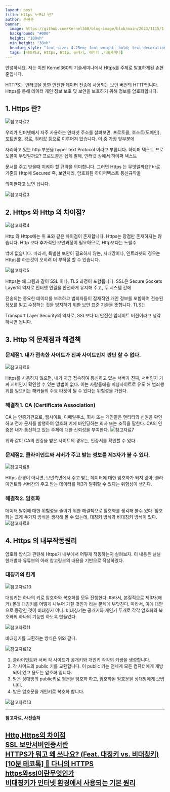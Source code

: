 ```yaml
---
layout: post
title: Https 누구냐 넌?
author: 손현준
banner:
  image: https://github.com/Kernel360/blog-image/blob/main/2023/1115/1.jpg?raw=true
  background: "#000"
  height: "100vh"
  min_height: "38vh"
  heading_style: "font-size: 4.25em; font-weight: bold; text-decoration: underline"
  tags: [네트워크, Https, Http, 공개키, 개인키 ,기술세미나]
---
```


안녕하세요. 저는 이번 Kernel360의 기술세미나에서 Https를 주제로 발표하게된 손현준입니다.

HTTPS는 인터넷을 통한 안전한 데이터 전송에 사용되는 보안 버전의 HTTP입니다. Https를 통해
데이터 개인 정보 보호 및 보안을 보호하기 위해 정보를 암호화합니다.<br>


## 1. Https 란?
![참고자료2](https://raw.githubusercontent.com/Kernel360/blog-image/main/2023/1115/2.png)

우리가 인터넷에서 자주 사용하는 인터넷 주소를 살펴보면, 프로토콜, 호스트(도메인), 포트번호, 경로, 쿼리값 등으로 이루어져 있습니다. 이 중 가장 앞부분에 

자리하고 있는 http 부분을 hyper text Protocol 이라고 부릅니다. 하이퍼 텍스트 프로토콜이 무엇일까요? 프로토콜은 쉽게 말해, 인터넷 상에서 하이퍼 텍스트

문서를 주고 받을때 지켜야 할 규약을 의미합니다. 그러면 Https 는 무엇일까요? 바로 기존의 Http에 Secured 즉, 보안처리, 암호화된 하이퍼텍스트 통신규약을 

의미한다고 보면 됩니다.

![참고자료3](https://raw.githubusercontent.com/Kernel360/blog-image/main/2023/1115/3.png)

## 2. Https 와 Http 의 차이점?
![참고자료4](https://raw.githubusercontent.com/Kernel360/blog-image/main/2023/1115/4.png)

Http 와 Https에는 위 표와 같은 차이점이 존재합니다. Https는 장점만 존재하지는 않습니다. Http 보다 추가적인 보안과정이 필요하므로, Http보다는 느릴수 

밖에 없습니다. 따라서, 특별한 보안이 필요하지 않는, 사내망이나, 인트라넷의 경우는 Https를 하는것이 오히려 더 부적절 할 수 있습니다.

![참고자료5](https://raw.githubusercontent.com/Kernel360/blog-image/main/2023/1115/5.png)

Https는 왜 그림과 같이 SSL 이나, TLS 과정이 포함됩니다. SSL은 Secure Sockets Layer의 약자로 인터넷 연결을 안전하게 유지해 주고, 두 시스템 간에 

전송되는 중요한 데이터를 보호하고 범죄자들이 잠재적인 개인 정보를 포함하여 전송된 정보를 읽고 수정하는 것을 방지하기 위한 보안 표준 기술을 뜻합니다. TLS는 

Transport Layer Security의 약자로, SSL보다 더 안전한 업데이트 버전이라고 생각하시면 됩니다.

## 3. Http 의 문제점과 해결책

### 문제점1. 내가 접속한 사이트가 진짜 사이트인지 판단 할 수 없다.
![참고자료6](https://raw.githubusercontent.com/Kernel360/blog-image/main/2023/1115/6.png)


Https를 사용하지 않으면, 내가 지금 접속하여 통신하고 있는 서버가 진짜, 서버인지 가짜 서버인지 확인할 수 있는 방법이 없다. 이는 사람들에을 피싱사이트로 유도
해 범죄행위를 일으키는 해커들의 주요 타켓이 될 수 있다는 위험성을 가진다.

### 해결책1. CA (Certificate Association)
CA 는 인증기관으로, 웹사이트, 이메일주소, 회사 또는 개인같은 엔티티의 신원을 확인하고 전자 문서를 발행하여 암호화 키에 바인딩하는 회사 또는 조직을 말한다.
CA의 인증은 내가 통신하고 있는 주체에 대한 신뢰성을 부여한다.
![참고자료7](https://raw.githubusercontent.com/Kernel360/blog-image/main/2023/1115/7.png)


위와 같이 CA의 인증을 받은 사이트의 경우는, 인증서를 확인할 수 있다.

### 문제점2. 클라이언트와 서버가 주고 받는 정보를 제3자가 볼 수 있다.
![참고자료8](https://raw.githubusercontent.com/Kernel360/blog-image/main/2023/1115/8.png)

Https 환경이 아니면, 보안측면에서 주고 받는 데이터에 대한 암호화가 되지 않아, 클라이언트와 서버간의 주고 받는 데이터를 제3가 탈취할 수 있다는 
위험성이 생긴다.

### 해결책2. 암호화

데이터 탈취에 대한 위험성을 줄이기 위한 해결책으로 암호화를 생각해 볼수 있다. 암호화는 크게 두가지 방식을 생각해 볼 수 있는데, 대칭키 방식과 비대칭키 방식이 
있다.
![참고자료9](https://raw.githubusercontent.com/Kernel360/blog-image/main/2023/1115/9.png)

## 4. Https 의 내부작동원리

암호화 방식과 관련해 Https가 내부에서 어떻게 작동하는지 살펴보자.
이 내용은 널널한개발자 유튜브의 아래 참고링크의 내용을 기반으로 작성하였다.


### 대칭키의 한계
![참고자료10](https://raw.githubusercontent.com/Kernel360/blog-image/main/2023/1115/10.png)

대칭키는 하나의 키로 암호화와 복호화를 모두 진행한다. 따라서, 본질적으로 제3자(해커) 몰래 대칭키를 어떻게 나누어 가질 것인가 라는 문제에 부딪친다.
따라서, 이에 대안으로 등장한 것이 비대칭키 이다. 비대칭키는 공개키와 개인키 두개로 각각 암호화와 복호화의 하나의 기능만 하도록 만들었다.

![참고자료11](https://raw.githubusercontent.com/Kernel360/blog-image/main/2023/1115/11.png)


비대칭키를 교환하는 방식은 위와 같다.

![참고자료12](https://raw.githubusercontent.com/Kernel360/blog-image/main/2023/1115/12.png)


1. 클라이언트와 서버 각 사이드가 공개키와 개인키 각각의 키쌍을 생성합니다.
2. 각 사이드의 public 키를 교환합니다. 이 public 키는 전세계 모든 컴퓨터에게 개방되어 있고 용도는 암호화 입니다.
3. 받은 상대방의 public키로 평문을 암호화 하고, 암호화된 암호문을 상대방에게 보냅니다.
4. 받은 암호문을 개인키로 복호화 합니다.

![참고자료13](https://raw.githubusercontent.com/Kernel360/blog-image/main/2023/1115/13.png)


---
**참고자료, 사진출처**

[Http,Https의 차이점](https://velog.io/@younara/HTTP%EC%99%80-HTTPS%EC%9D%98-%EC%B0%A8%EC%9D%B4%EC%A0%90)<br>
[SSL 보안서버인증서란](https://kicassl.com/sslcert/sslcert/printSslCert.sg)<br>
[HTTPS가 뭐고 왜 쓰나요? (Feat. 대칭키 vs. 비대칭키)](https://www.youtube.com/watch?v=H6lpFRpyl14&ab_channel=%EC%96%84%ED%8C%8D%ED%95%9C%EC%BD%94%EB%94%A9%EC%82%AC%EC%A0%84)<br>
[[10분 테코톡] 🍭 다니의 HTTPS](https://www.youtube.com/watch?v=wPdH7lJ8jf0&t=626s&ab_channel=%EC%9A%B0%EC%95%84%ED%95%9C%ED%85%8C%ED%81%AC)<br>
[https와ssl이란무엇인가](https://www.youtube.com/watch?v=0cfUVrQW_yg&ab_channel=%EC%83%9D%ED%99%9C%EC%BD%94%EB%94%A9)<br>
[비대칭키가 인터넷 환경에서 사용되는 기본 원리](https://www.youtube.com/watch?v=jyZ7TQaFy_o&ab_channel=%EB%84%90%EB%84%90%ED%95%9C%EA%B0%9C%EB%B0%9C%EC%9E%90TV)<br>
---
